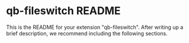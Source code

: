 # qb-fileswitch README

This is the README for your extension "qb-fileswitch". After writing up a brief description, we recommend including the following sections.


